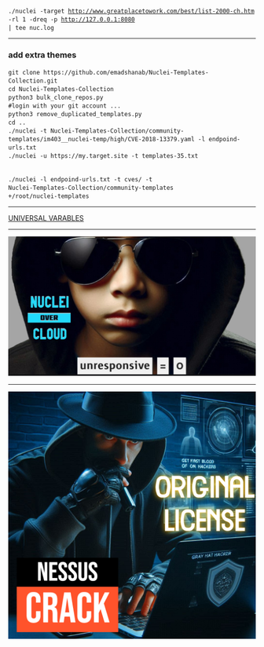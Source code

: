 <code>./nuclei -target http://www.greatplacetowork.com/best/list-2000-ch.htm -rl 1 -dreq -p http://127.0.0.1:8080 | tee nuc.log</code>

<hr>
<h3>add extra themes</h3>
<code>git clone https://github.com/emadshanab/Nuclei-Templates-Collection.git
cd Nuclei-Templates-Collection
python3 bulk_clone_repos.py
#login with your git account ...
python3 remove_duplicated_templates.py
cd ..
./nuclei -t Nuclei-Templates-Collection/community-templates/im403__nuclei-temp/high/CVE-2018-13379.yaml -l endpoind-urls.txt
./nuclei -u https://my.target.site -t templates-35.txt

./nuclei -l endpoind-urls.txt -t cves/ -t Nuclei-Templates-Collection/community-templates
+/root/nuclei-templates</code>

<hr>
<a href='https://github.com/dewebdes/ZedAlert/blob/main/tools/fuzz/nuclei/universal.txt'>UNIVERSAL VARABLES</a>
<hr>
<a href="https://www.linkedin.com/posts/eyni-kave_aetaebaesaev-aepaeqaeaaepaez-aevagp-activity-7264008069435551745-7vXG">
<img src="https://github.com/dewebdes/ZedAlert/blob/main/tools/fuzz/nuclei/kali-linkos.jpeg">
</a>
<hr>
<a href="https://www.linkedin.com/posts/eyni-kave_cracking-nessus-original-license-with-no-activity-7266646845664251905-y11M">
<img src="https://github.com/dewebdes/ZedAlert/blob/main/tools/fuzz/nuclei/nessus.jpg">
</a>
